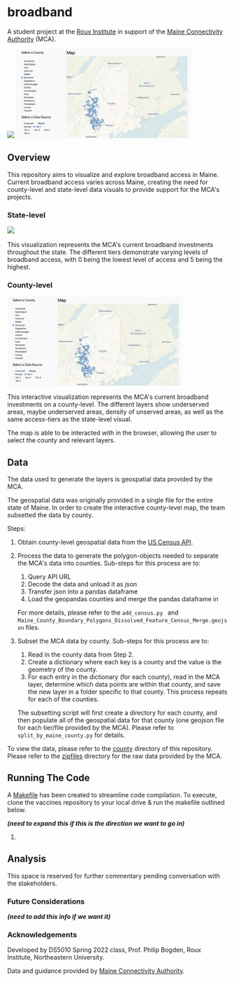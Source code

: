 
# broadband
A student project at the [Roux Institute](https://roux.northeastern.edu/) in support of the [Maine Connectivity Authority](https://www.maineconnectivity.org/) (MCA).

<img src="docs/img/teirs.png" width="400px">

<img src="docs/img/county.png" width="400px">


## Overview
This repository aims to visualize and explore broadband access in Maine. Current broadband access varies across Maine, creating the need for county-level and state-level data visuals to provide support for the MCA's projects. 

### State-level
<img src="docs/img/teirs.png" width="400px">

This visualization represents the MCA's current broadband investments throughout the state. The different tiers demonstrate varying levels of broadband access, with 0 being the lowest level of access and 5 being the highest.

### County-level 
<img src="docs/img/county.png" width="400px">

This interactive visualization represents the MCA's current broadband investments on a county-level. The different layers show underserved areas, maybe underserved areas, density of unserved areas, as well as the same access-tiers as the state-level visual. 

The map is able to be interacted with in the browser, allowing the user to select the county and relevant layers. 

## Data
The data used to generate the layers is geospatial data provided by the MCA. 

The geospatial data was originally provided in a single file for the entire state of Maine. In order to create the interactive county-level map, the team subsetted the data by county.

Steps:

1. Obtain county-level geospatial data from the [US Census API](https://www.census.gov/data/developers/data-sets.html).
2. Process the data to generate the polygon-objects needed to separate the MCA's data into counties. Sub-steps for this process are to:
    1. Query API URL
    2. Decode the data and unload it as json
    3. Transfer json into a pandas dataframe
    4. Load the geopandas counties and merge the pandas dataframe in
    
    For more details, please refer to the `add_census.py ` and `Maine_County_Boundary_Polygons_Dissolved_Feature_Census_Merge.geojson` files.

3. Subset the MCA data by county. Sub-steps for this process are to:
    1. Read in the county data from Step 2.
    2. Create a dictionary where each key is a county and the value is the geometry of the county.
    3. For each entry in the dictionary (for each county), read in the MCA layer, determine which data points are within that county, and save the new layer in a folder specific to that county. This process repeats for each of the counties. 

    The subsetting script will first create a directory for each county, and then populate all of the geospatial data for that county (one geojson file for each tier/file provided by the MCA). Please refer to `split_by_maine_county.py` for details. 

To view the data, please refer to the [county](./county) directory of this repository. Please refer to the [zipfiles](./zipfiles) directory for the raw data provided by the MCA.

## Running The Code 

A [Makefile](./Makefile) has been created to streamline code compilation. To execute, clone the vaccines repository to your local drive & run the makefile outlined below.

***(need to expand this if this is the direction we want to go in)***

1. 


## Analysis
This space is reserved for further commentary pending conversation with the stakeholders.

### Future Considerations

***(need to add this info if we want it)***

### Acknowledgements
Developed by DS5010 Spring 2022 class, Prof. Philip Bogden, Roux Institute, Northeastern University.

Data and guidance provided by [Maine Connectivity Authority](https://www.maineconnectivity.org).